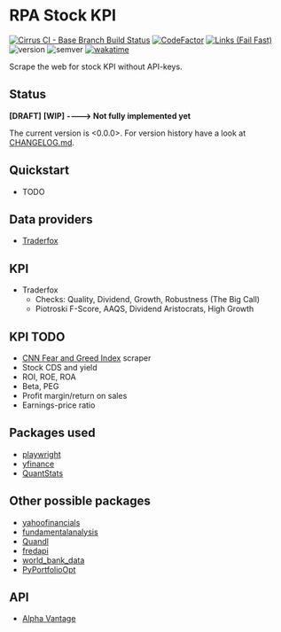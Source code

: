RPA Stock KPI
===

[![Cirrus CI - Base Branch Build Status](https://img.shields.io/cirrus/github/qte77/scrape-stock-kpi?logo=Cirrus-ci)](https://cirrus-ci.com/github/gte77/scrape-stock-kpi)
[![CodeFactor](https://www.codefactor.io/repository/github/qte77/scrape-stock-kpi/badge)](https://www.codefactor.io/repository/github/qte77/scrape-stock-kpi)
[![Links (Fail Fast)](https://github.com/qte77/scrape-stock-kpi/actions/workflows/links-fail-fast.yml/badge.svg)](https://github.com/qte77/scrape-stock-kpi/actions/workflows/links-fail-fast.yml)
![version](https://img.shields.io/badge/version-3.2.0-blue)
![semver](https://img.shields.io/badge/semver-2.0.0-blue)
[![wakatime](https://wakatime.com/badge/user/2955a10c-2c10-4666-a24d-1313cab9be94/project/6b092b0b-c3b5-4b4c-8907-b30732336290.svg)](https://wakatime.com/badge/user/2955a10c-2c10-4666-a24d-1313cab9be94/project/6b092b0b-c3b5-4b4c-8907-b30732336290)

Scrape the web for stock KPI without API-keys.

Status
---

**[DRAFT]** **[WIP]** **----> Not fully implemented yet**

The current version is <0.0.0>. For version history have a look at [CHANGELOG.md](./CHANGELOG.md).

Quickstart
---

* TODO <!-- `make run_all` -->

<!--
TOC
---

* [Usage](#usage-)
* [Install](#install-)
* [Reason](#reason-)
* [Purpose](#purpose-)
* [Paradigms](#paradigms-)
* [App Structure](#app-structure-)
* [App Details](#app-details-)
* [TODO](#todo-)
* [Inspirations](#inspirations-)
* [Rescources](#resources-)

Usage [↑](#rpa-stock-kpi)
---

-->

Data providers
---

* [Traderfox](https://aktie.traderfox.com)

KPI
---

* Traderfox
  * Checks: Quality, Dividend, Growth, Robustness (The Big Call)
  * Piotroski F-Score, AAQS, Dividend Aristocrats, High Growth

KPI TODO
---

* [CNN Fear and Greed Index](https://edition.cnn.com/markets/fear-and-greed) scraper
* Stock CDS and yield
* ROI, ROE, ROA
* Beta, PEG
* Profit margin/return on sales
* Earnings-price ratio

Packages used
---

* [playwright](https://pypi.org/project/playwright/)
* [yfinance](https://pypi.org/project/yfinance/)
* [QuantStats](https://pypi.org/project/yfinance/)

Other possible packages
---

* [yahoofinancials](https://pypi.org/project/yahoofinancials/)
* [fundamentalanalysis](https://pypi.org/project/fundamentalanalysis/)
* [Quandl](https://pypi.org/project/world-bank-data/)
* [fredapi](https://pypi.org/project/world-bank-data/)
* [world_bank_data](https://pypi.org/project/world-bank-data/)
* [PyPortfolioOpt](https://pypi.org/project/pyportfolioopt/)

API
---

* [Alpha Vantage](https://www.alphavantage.co/documentation/)
